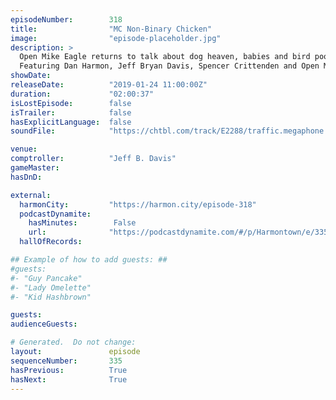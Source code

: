 ```yaml
---
episodeNumber:        318
title:                "MC Non-Binary Chicken"
image:                "episode-placeholder.jpg"
description: >
  Open Mike Eagle returns to talk about dog heaven, babies and bird poop with Dan, Jeff and Spencer.
  Featuring Dan Harmon, Jeff Bryan Davis, Spencer Crittenden and Open Mike Eagle.
showDate:             
releaseDate:          "2019-01-24 11:00:00Z"
duration:             "02:00:37"
isLostEpisode:        false
isTrailer:            false
hasExplicitLanguage:  false
soundFile:            "https://chtbl.com/track/E2288/traffic.megaphone.fm/STA3247911544.mp3?updated=1596509712"

venue:                
comptroller:          "Jeff B. Davis"
gameMaster:           
hasDnD:               

external:
  harmonCity:         "https://harmon.city/episode-318"
  podcastDynamite:
    hasMinutes:        False
    url:              "https://podcastdynamite.com/#/p/Harmontown/e/335/318"
  hallOfRecords:      

## Example of how to add guests: ##
#guests:
#- "Guy Pancake"
#- "Lady Omelette"
#- "Kid Hashbrown"

guests:
audienceGuests:

# Generated.  Do not change:
layout:               episode
sequenceNumber:       335
hasPrevious:          True
hasNext:              True
---
```


<!-- The episode description will be rendered here -->
<!-- Add your content below here -->

